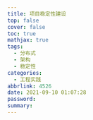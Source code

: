 ```yaml
---
title: 项目稳定性建设
top: false
cover: false
toc: true
mathjax: true
tags:
  - 分布式
  - 架构
  - 稳定性
categories:
  - 工程实践
abbrlink: 4526
date: 2021-09-10 01:07:28
password:
summary:
---
```

